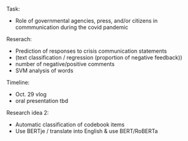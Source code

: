 Task:
- Role of governmental agencies, press, and/or citizens in commmunication during the covid pandemic

Reserach:
- Prediction of responses to crisis communication statements
- (text classification / regression (proportion of negative feedback))
- number of negative/positive comments
- SVM analysis of words

Timeline: 
- Oct. 29 vlog
- oral presentation tbd

Research idea 2:
- Automatic classification of codebook items
- Use BERTje / translate into English & use BERT/RoBERTa
